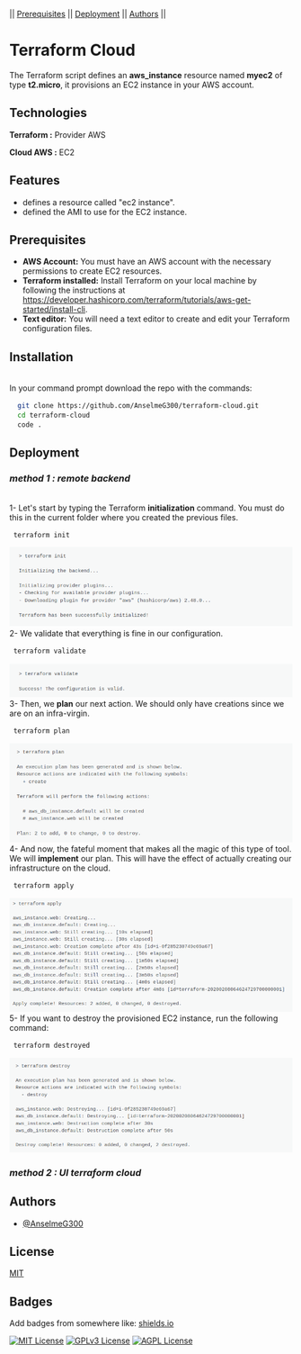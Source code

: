 || [Prerequisites](#prerequisites) ||
[Deployment](#deployment) ||
[Authors](#authors) ||

# Terraform Cloud

The Terraform script defines an **aws_instance** resource named **myec2** of type **t2.micro**, it provisions an EC2 instance in your AWS account.

## Technologies

**Terraform :** Provider AWS

**Cloud AWS :** EC2


## Features


- defines a resource called "ec2 instance".
- defined the AMI to use for the EC2 instance.
  
## Prerequisites

- **AWS Account:** You must have an AWS account with the necessary permissions to create EC2 resources.
- **Terraform installed:** Install Terraform on your local machine by following the instructions at https://developer.hashicorp.com/terraform/tutorials/aws-get-started/install-cli.
- **Text editor:** You will need a text editor to create and edit your Terraform configuration files.

## Installation


\
In your command prompt download the repo with the commands:
```bash
  git clone https://github.com/AnselmeG300/terraform-cloud.git
  cd terraform-cloud
  code . 
```

    
## Deployment

  ### **_method 1 : remote backend_**
  
\
1- Let's start by typing the Terraform **initialization** command. You must do this in the current folder where you created the previous files.
```bash
 terraform init
```
![App Screenshot](images/init.png)
\
2- We validate that everything is fine in our configuration.
```bash
 terraform validate
```
![App Screenshot](images/validate.png)
\
3- Then, we **plan** our next action. We should only have creations since we are on an infra-virgin.
```bash
 terraform plan
```
![App Screenshot](images/plan.png)
\
4- And now, the fateful moment that makes all the magic of this type of tool. We will **implement** our plan. This will have the effect of actually creating our infrastructure on the cloud.
```bash
 terraform apply
```
![App Screenshot](images/apply.png)
\
5- If you want to destroy the provisioned EC2 instance, run the following command:
```bash
 terraform destroyed
```
![App Screenshot](images/destroy.png)

  ### **_method 2 : UI terraform cloud_**

## Authors

- [@AnselmeG300](https://github.com/AnselmeG300/terraform-cloud.git)


## License

[MIT](https://choosealicense.com/licenses/mit/)


## Badges

Add badges from somewhere like: [shields.io](https://shields.io/)

[![MIT License](https://img.shields.io/badge/License-MIT-green.svg)](https://choosealicense.com/licenses/mit/)
[![GPLv3 License](https://img.shields.io/badge/License-GPL%20v3-yellow.svg)](https://opensource.org/licenses/)
[![AGPL License](https://img.shields.io/badge/license-AGPL-blue.svg)](http://www.gnu.org/licenses/agpl-3.0)

